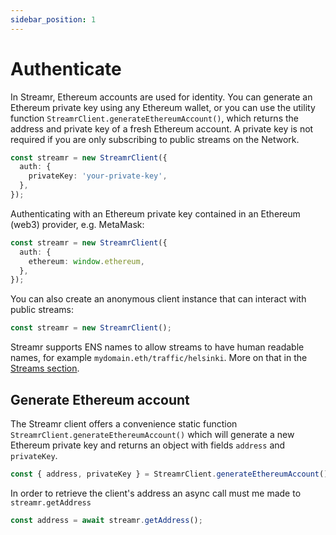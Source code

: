 ```yaml
---
sidebar_position: 1
---
```


# Authenticate

In Streamr, Ethereum accounts are used for identity. You can generate an Ethereum private key using any Ethereum wallet, or you can use the utility function `StreamrClient.generateEthereumAccount()`, which returns the address and private key of a fresh Ethereum account. A private key is not required if you are only subscribing to public streams on the Network.

```ts
const streamr = new StreamrClient({
  auth: {
    privateKey: 'your-private-key',
  },
});
```

Authenticating with an Ethereum private key contained in an Ethereum (web3) provider, e.g. MetaMask:

```ts
const streamr = new StreamrClient({
  auth: {
    ethereum: window.ethereum,
  },
});
```

You can also create an anonymous client instance that can interact with public streams:

```ts
const streamr = new StreamrClient();
```

Streamr supports ENS names to allow streams to have human readable names, for example `mydomain.eth/traffic/helsinki`. More on that in the [Streams section](./streams/creating-stream).

## Generate Ethereum account

The Streamr client offers a convenience static function `StreamrClient.generateEthereumAccount()` which will generate a new Ethereum private key and returns an object with fields `address` and `privateKey`.

```ts
const { address, privateKey } = StreamrClient.generateEthereumAccount();
```

In order to retrieve the client's address an async call must me made to `streamr.getAddress`

```ts
const address = await streamr.getAddress();
```
